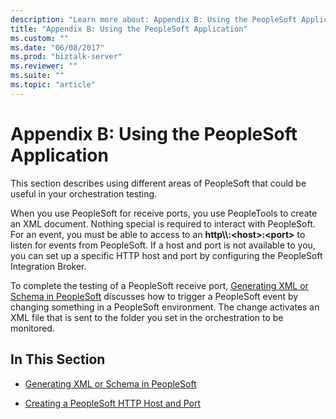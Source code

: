 ```yaml
---
description: "Learn more about: Appendix B: Using the PeopleSoft Application"
title: "Appendix B: Using the PeopleSoft Application"
ms.custom: ""
ms.date: "06/08/2017"
ms.prod: "biztalk-server"
ms.reviewer: ""
ms.suite: ""
ms.topic: "article"
---
```

# Appendix B: Using the PeopleSoft Application
This section describes using different areas of PeopleSoft that could be useful in your orchestration testing.  
  
 When you use PeopleSoft for receive ports, you use PeopleTools to create an XML document. Nothing special is required to interact with PeopleSoft. For an event, you must be able to access to an **http\\\\:\<host\>:\<port\>** to listen for events from PeopleSoft. If a host and port is not available to you, you can set up a specific HTTP host and port by configuring the PeopleSoft Integration Broker.  
  
 To complete the testing of a PeopleSoft receive port, [Generating XML or Schema in PeopleSoft](../core/generating-xml-or-schema-in-peoplesoft.md) discusses how to trigger a PeopleSoft event by changing something in a PeopleSoft environment. The change activates an XML file that is sent to the folder you set in the orchestration to be monitored.  
  
## In This Section  
  
-   [Generating XML or Schema in PeopleSoft](../core/generating-xml-or-schema-in-peoplesoft.md)  
  
-   [Creating a PeopleSoft HTTP Host and Port](../core/creating-a-peoplesoft-http-host-and-port.md)
